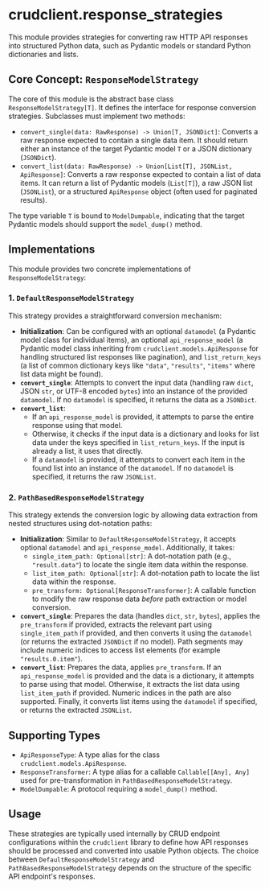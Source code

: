 # crudclient.response_strategies

This module provides strategies for converting raw HTTP API responses into structured Python data, such as Pydantic models or standard Python dictionaries and lists.

## Core Concept: `ResponseModelStrategy`

The core of this module is the abstract base class `ResponseModelStrategy[T]`. It defines the interface for response conversion strategies. Subclasses must implement two methods:

*   `convert_single(data: RawResponse) -> Union[T, JSONDict]`: Converts a raw response expected to contain a single data item. It should return either an instance of the target Pydantic model `T` or a JSON dictionary (`JSONDict`).
*   `convert_list(data: RawResponse) -> Union[List[T], JSONList, ApiResponse]`: Converts a raw response expected to contain a list of data items. It can return a list of Pydantic models (`List[T]`), a raw JSON list (`JSONList`), or a structured `ApiResponse` object (often used for paginated results).

The type variable `T` is bound to `ModelDumpable`, indicating that the target Pydantic models should support the `model_dump()` method.

## Implementations

This module provides two concrete implementations of `ResponseModelStrategy`:

### 1. `DefaultResponseModelStrategy`

This strategy provides a straightforward conversion mechanism:

*   **Initialization**: Can be configured with an optional `datamodel` (a Pydantic model class for individual items), an optional `api_response_model` (a Pydantic model class inheriting from `crudclient.models.ApiResponse` for handling structured list responses like pagination), and `list_return_keys` (a list of common dictionary keys like `"data"`, `"results"`, `"items"` where list data might be found).
*   **`convert_single`**: Attempts to convert the input data (handling raw `dict`, JSON `str`, or UTF-8 encoded `bytes`) into an instance of the provided `datamodel`. If no `datamodel` is specified, it returns the data as a `JSONDict`.
*   **`convert_list`**:
    *   If an `api_response_model` is provided, it attempts to parse the entire response using that model.
    *   Otherwise, it checks if the input data is a dictionary and looks for list data under the keys specified in `list_return_keys`. If the input is already a list, it uses that directly.
    *   If a `datamodel` is provided, it attempts to convert each item in the found list into an instance of the `datamodel`. If no `datamodel` is specified, it returns the raw `JSONList`.

### 2. `PathBasedResponseModelStrategy`

This strategy extends the conversion logic by allowing data extraction from nested structures using dot-notation paths:

*   **Initialization**: Similar to `DefaultResponseModelStrategy`, it accepts optional `datamodel` and `api_response_model`. Additionally, it takes:
    *   `single_item_path: Optional[str]`: A dot-notation path (e.g., `"result.data"`) to locate the single item data within the response.
    *   `list_item_path: Optional[str]`: A dot-notation path to locate the list data within the response.
    *   `pre_transform: Optional[ResponseTransformer]`: A callable function to modify the raw response data *before* path extraction or model conversion.
*   **`convert_single`**: Prepares the data (handles `dict`, `str`, `bytes`), applies the `pre_transform` if provided, extracts the relevant part using `single_item_path` if provided, and then converts it using the `datamodel` (or returns the extracted `JSONDict` if no model). Path segments may include numeric indices to access list elements (for example `"results.0.item"`).
*   **`convert_list`**: Prepares the data, applies `pre_transform`. If an `api_response_model` is provided and the data is a dictionary, it attempts to parse using that model. Otherwise, it extracts the list data using `list_item_path` if provided. Numeric indices in the path are also supported. Finally, it converts list items using the `datamodel` if specified, or returns the extracted `JSONList`.

## Supporting Types

*   `ApiResponseType`: A type alias for the class `crudclient.models.ApiResponse`.
*   `ResponseTransformer`: A type alias for a callable `Callable[[Any], Any]` used for pre-transformation in `PathBasedResponseModelStrategy`.
*   `ModelDumpable`: A protocol requiring a `model_dump()` method.

## Usage

These strategies are typically used internally by CRUD endpoint configurations within the `crudclient` library to define how API responses should be processed and converted into usable Python objects. The choice between `DefaultResponseModelStrategy` and `PathBasedResponseModelStrategy` depends on the structure of the specific API endpoint's responses.